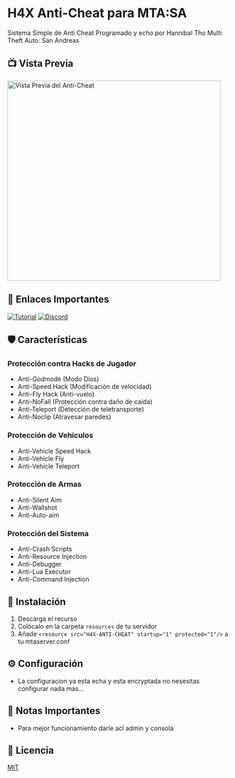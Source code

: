 # H4X Anti-Cheat para MTA:SA

Sistema Simple de Anti Cheat Programado y echo por Hannibal Tho Multi Theft Auto: San Andreas

## 📺 Vista Previa
<a href="https://www.youtube.com/watch?v=Oq8J3o6Y4VE">
    <img src="https://i.ytimg.com/an_webp/Oq8J3o6Y4VE/mqdefault_6s.webp?du=3000&sqp=CNmx7L8G&rs=AOn4CLBxdgxeHoNQBGVBDNhAZIm28mh83Q" alt="Vista Previa del Anti-Cheat" width="480" height="450"/>
</a>

## 🔗 Enlaces Importantes
[![Tutorial](https://img.shields.io/badge/Tutorial-YouTube-red.svg)](https://youtube.com/link-al-tutorial)
[![Discord](https://img.shields.io/badge/Discord-7289DA?style=flat&logo=discord&logoColor=white)](https://discord.gg/tu-invitacion)

## 🛡️ Características

### Protección contra Hacks de Jugador
- Anti-Godmode (Modo Dios)
- Anti-Speed Hack (Modificación de velocidad)
- Anti-Fly Hack (Anti-vuelo)
- Anti-NoFall (Protección contra daño de caída)
- Anti-Teleport (Detección de teletransporte)
- Anti-Noclip (Atravesar paredes)

### Protección de Vehículos
- Anti-Vehicle Speed Hack
- Anti-Vehicle Fly
- Anti-Vehicle Teleport

### Protección de Armas
- Anti-Silent Aim
- Anti-Wallshot
- Anti-Auto-aim

### Protección del Sistema
- Anti-Crash Scripts
- Anti-Resource Injection
- Anti-Debugger
- Anti-Lua Executor
- Anti-Command Injection

## 🚀 Instalación

1. Descarga el recurso
2. Colócalo en la carpeta `resources` de tu servidor
3. Añade `<resource src="H4X-ANTI-CHEAT" startup="1" protected="1"/>` a tu mtaserver.conf

## ⚙️ Configuración

- La configuracion ya esta echa y esta encryptada no nesesitas configurar nada mas...

## 📝 Notas Importantes

- Para mejor funcionamiento darle acl admin y consola

## 📜 Licencia

[MIT](LICENSE)
